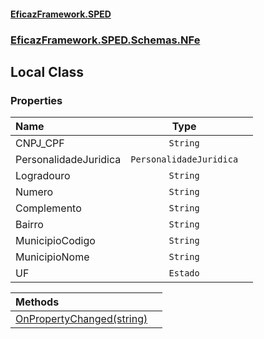 #### [EficazFramework.SPED](EficazFrameworkSPED.md 'EficazFramework SPED')
### [EficazFramework.SPED.Schemas.NFe](EficazFramework.SPED.Schemas.NFe.md 'EficazFramework.SPED.Schemas.NFe')

## Local Class
### Properties

| Name | Type | |
| :--- | :---: | :--- |
| CNPJ_CPF | `String` |  |
| PersonalidadeJuridica | `PersonalidadeJuridica` |  |
| Logradouro | `String` |  |
| Numero | `String` |  |
| Complemento | `String` |  |
| Bairro | `String` |  |
| MunicipioCodigo | `String` |  |
| MunicipioNome | `String` |  |
| UF | `Estado` |  |

| Methods | |
| :--- | :--- |
| [OnPropertyChanged(string)](EficazFramework.SPED.Schemas.NFe/Local/OnPropertyChanged(string).md 'EficazFramework.SPED.Schemas.NFe.Local.OnPropertyChanged(string)') | |
